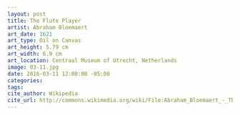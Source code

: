 ```yaml
---
layout: post
title: The Flute Player
artist: Abraham Bloemaert
art_date: 1621
art_type: Oil on Canvas
art_height: 5.79 cm
art_width: 6.9 cm
art_location: Centraal Museum of Utrecht, Netherlands
image: 03-11.jpg
date: 2016-03-11 12:00:00 -05:00
categories:
tags:
cite_author: Wikipedia
cite_url: http://commons.wikimedia.org/wiki/File:Abraham_Bloemaert_-_The_flute_player_-_Google_Art_Project.jpg
---
```

